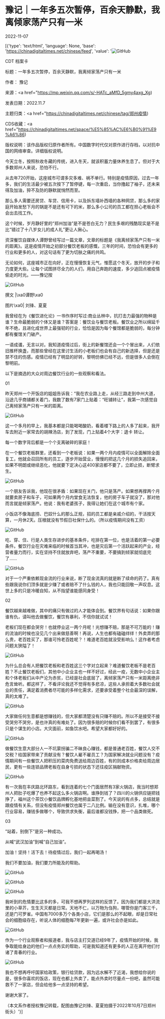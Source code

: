 # 豫记｜一年多五次暂停，百余天静默，我离倾家荡产只有一米

2022-11-07

[{'type': 'text/html', 'language': None, 'base': 'https://chinadigitaltimes.net/chinese/feed', 'value': '![GitHub](https://chinadigitaltimes.net/chinese/files/2022/11/image-1667814016017-768x434.png)

CDT 档案卡

标题：一年多五次暂停，百余天静默，我离倾家荡产只有一米

作者： 豫记

来源：<a href="https://mp.weixin.qq.com/s/-HATc_aMfD_5gmy4axg_Xg)

发表日期：2022.11.7

主题归类：<a href="https://chinadigitaltimes.net/chinese/tag/郑州疫情)

CDS收藏：<a href="https://chinadigitaltimes.net/space/%E5%85%AC%E6%B0%91%E9%A6%86)

版权说明：该作品版权归原作者所有。中国数字时代仅对原作进行存档，以对抗中国的网络审查。详细版权说明。







今天立冬，按照秋收冬藏的传统，进入冬天，就该积蓄力量休养生息了。但对于大多数郑州人来说，恐怕不行。

从去年720开始，这座城市可谓多灾多难、祸不单行。特别是疫情原因，过去一年多，我们的生活最少被五次按下了暂停键，每一次重启，当你撸起了袖子，还未来得及加油，猝不及防的静默就悄然而至。

那么多人需要还房贷、车贷、信用卡，以及拆东墙补西墙的各种网贷，那么多的家庭开始发愁下月的锅是不是还有可下的米，那么多小公司的员工都在担心老板会不会出去找工作。

这个时候，岁月静好里的“郑州加油”是不是苍白无力？民生多艰的残酷现实是不是比“错过了十八岁女儿的成人礼”更让人揪心。

资深餐饮自媒体人谭野曾经写过一篇文章，文章的标题是《我离倾家荡产只有一米的距离》。这是疫情开始之初部分餐饮老板的感慨，三年的时间，恐怕会有更多的行业和更多的人，对这句话有了更为切肤之痛的共鸣。

无论如何，这座城市正在向好，正在慢慢恢复元气，惟愿这个冬天，放开的步子和力度更大些。让每个试图拼尽全力的人们，用自己奔跑的速度，多少追回点被疫情偷走的时光。——豫记按



![GitHub](https://chinadigitaltimes.net/chinese/files/2022/11/image-1667813980734.png)

撰文 |\xa0谭野\xa0

图片\xa0| 刘锋、夏夏

我曾经在为《餐饮进化论》一书作序时写过:商业丛林中，抗打击力最强的物种是谁？生命最脆弱的个体又是谁？答案是：餐饮业与餐饮老板。餐饮业之所以绵延千年不绝，且进化成世界上最强韧的行业，恰恰是因为每个餐馆都是脆弱的，每分钟都有餐馆关门破产。

一语成谶，无言以对。我知道疫情过后，街上的新餐馆还会一个个冒出来，人们依旧推杯换盏，而那些曾经在这里讨生活的小老板们也会有自己的新选择，但是还是禁不住的伤感。疫情已经有了明显的好转，黎明仿佛已经不远，但是很多人会倒在黎明前。

以下是摘选的大众对周边餐饮行业的一些观察和看法。

01

昨天郑州一个开饭店的姐姐告诉我：“我在农业路上走，从经三路走到中州大道，沿途几乎商铺都关着门，我数了数有7家门上贴着：“旺铺转让”，我第一次感觉自己离倾家荡产只有一米的距离。

![GitHub](https://chinadigitaltimes.net/chinese/files/2022/11/image-1667814016017.png)

这一个多月的早上，我基本都是只能喝喝酸奶，看着楼下路上的人多了起来，我开车去附近一家常去的胡辣汤店，到了发现，门上贴着4个大字：退卡 转让。

每一个数字背后都是一个个支离破碎的家庭！

在一个餐饮老板群里，还看到一个老板说：如果一两个月内疫情可以全面解除全面复工，他就会召回所有的员工，逐步开始营业，慢慢的把这几个月的损失追回来，如果不明朗或继续恶化，他就要下定决心这400家店都不要了，立即止损，断臂求生。

![GitHub](https://chinadigitaltimes.net/chinese/files/2022/11/image-1667814044161.png)

一个朋友告诉我，他现在很矛盾：如果现在关门，他只是荡产。如果想再撑两个月就要卖房子和车子，可如果两个月内堂食无法恢复，他的房子车子就没了，那对他而言就是倾家荡产。他说：我有老婆孩子，我得让她们在这个城市有个家。

小饭店不像海底捞、巴奴什么的那么正规，招的员工都是亲戚介绍的，干活按天算，一月休2天。压根就没有节假日社保什么的。（所以疫情期间没有工资）

![GitHub](https://chinadigitaltimes.net/chinese/files/2022/11/image-1667814071931.png)

吃、穿、住、行是人类生存进步的基本条件，吃排在第一位，也是活着的第一必要条件。餐饮行业在灾难来临的时候首当其冲，也是灾后第一个活跃起来的产业，经营者量力而行，实在坚持不住就放弃吧，荡产不重要，不要搞到倾家就彻底完了……

![GitHub](https://chinadigitaltimes.net/chinese/files/2022/11/image-1667814105615.png)

对于一个严重依赖现金流的行业来说，断了现金流真的就是断了续命的药了。真有些跟我说你们顶多就是少赚了或者赔不了什么钱的人，我也只能回敬一声叹息。这世上多的只是冷暖自知，从不指望谁能感同身受！

02

餐饮越来越难做，其中的痛只有做过的人才能体会到。餐饮界有句话说：如果你跟谁有仇，请叫他去做餐饮，餐饮有暴利，不信你就试试！

老板们现在都会哭穷！也就停业这一两个月呢！光想赚不赔，那是不可万能的！赚的流油的时候也没见几个出来做慈善啊！再说，人生也都有磕磕绊绊！外卖弄的那么贵，老百姓买了，那谁可怜老百姓呢？！难道老百姓就没受影响么！这作者考虑问题太狭隘了！

![GitHub](https://chinadigitaltimes.net/chinese/files/2022/11/image-1667814405572.png)

为什么总会有人把餐饮老板和老百姓这三个字对立起来？难道餐饮老板不是老百姓？不止餐饮老板们，其他中小企业主也一样不好过，经此一疫，无数中小企业主和个体老板们从中产沦为赤贫，已经是社会底层了，离倾家荡产只有一米距离绝非危言耸听。都这样了，不看评论我还不觉得有多悲凉，这些人承担着大多数社会就业的责任，满足着消费者尽可能的多样化需求，还要承受着整个社会最深的误解，真的太难了。

![GitHub](https://chinadigitaltimes.net/chinese/files/2022/11/image-1667814424980.png)

大家做任何生意都是想赚钱的，但大家都清楚没有只赚不赔的。所以不是接受不接受哭穷不哭穷，是也许真的有难处了。因为很多赔的时候你们看不到罢了，有很多只是个谋生的小店。大灾面前，如鱼饮水吧。希望大家都好好的。

![GitHub](https://chinadigitaltimes.net/chinese/files/2022/11/image-1667814612481.png)

做餐饮生意大部分人一不坑蒙拐骗二不昧良心赚钱，都是普通老百姓，餐饮人交不交税？给国家带来了贡献没有？餐饮人雇不雇员工？为国家解决就业问题没有？疫情期间有一些餐饮人把积压的菜肉免费送给周边百姓，有的则成本价格卖给周边居民，更有一些连锁品牌老板在自身亏损的状态下还往疫区捐献物资。

![GitHub](https://chinadigitaltimes.net/chinese/files/2022/11/image-1667814658217.png)

有一次我在丰庆路北环路东，看到连着的七个门面居然有3家火锅店，我当时想郑州人把肚子吃爆了也养不起这么多火锅店啊。谁挣到钱了？四川的火锅供应链把钱挣了，福州这个茶饮小餐饮品牌孵化基地把韭菜割了。今天说的有点多，总结就是跟疫情有关系，但没有疫情郑州餐饮也属于二八比例。输在没有意识，扎堆，哪个行业容易，赚钱多做哪个，导致供求失衡，最后谁都没钱挣，把一个品类做死。

03

“站着，别倒下”是另一种成功。

从喊“武汉加油”到喊“自己加油”。

加油！坚持！活下去！待疫情过后，我们一起再喝汤！

我们不要加油，我们要力所能及的帮助。

![GitHub](https://chinadigitaltimes.net/chinese/files/2022/11/image-1667821093949.png)

![GitHub](https://chinadigitaltimes.net/chinese/files/2022/11/image-1667821078869.png)

![GitHub](https://chinadigitaltimes.net/chinese/files/2022/11/image-1667821063747.png)

我听到的危情要比这多的多，可我不想再罗列这样的反馈了。因为我们都是大洪流里的小草芥，生生灭灭都是日常。天地不仁，以万物为刍狗，哪管你是门客三千，还是门可罗雀。中国有7000多万个各类小店，它们是那么的不起眼，却是日常社会的细胞级存在，听说人体的细胞每7年更新一遍，或许社会亦是如此。

![GitHub](https://chinadigitaltimes.net/chinese/files/2022/11/image-1667821048164.png)

作为一个行业观察者和报道者，我与店主打交道已经9年了，疫情开始的时候，我争取能给身边的他们一点点务实的帮助，可是我知道还有更多的人正在离开他们付诸了青春的行业。

![GitHub](https://chinadigitaltimes.net/chinese/files/2022/11/image-1667821026012.png)

我也不想再呼吁国家给政策，银行给贷款，因为远水解不了近渴，我想给你说的是，很多你喜欢的饭店，现在也都上外卖了，能点外卖时尽量点一份吧，虽然可能救不了一家店，但会给他多一点坚持的希望。

谢谢大家了。

（本文系作者授权豫记转载，配图由豫记刘锋、夏夏拍摄于2022年10月7日郑州街头）'}]